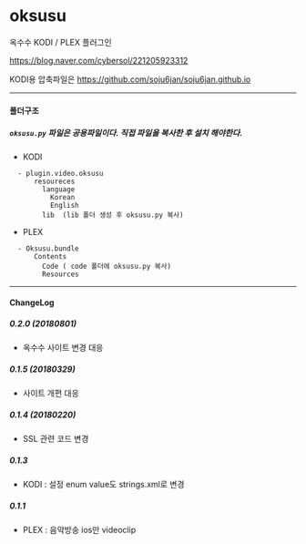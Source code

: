 # oksusu

옥수수 KODI / PLEX 플러그인

https://blog.naver.com/cybersol/221205923312

KODI용 압축파일은 
https://github.com/soju6jan/soju6jan.github.io

----
#### 폴더구조
#####  ```oksusu.py``` 파일은 공용파일이다. 직접 파일을 복사한 후 설치 해야한다.
  - KODI
  ```
    - plugin.video.oksusu
        resoureces
          language
            Korean
            English
          lib  (lib 폴더 생성 후 oksusu.py 복사)
  ```

  - PLEX
  ```
    - Oksusu.bundle
        Contents
          Code ( code 폴더에 oksusu.py 복사)
          Resources
  ```


----
#### ChangeLog
##### 0.2.0 (20180801)
- 옥수수 사이트 변경 대응

##### 0.1.5 (20180329)
- 사이트 개편 대응

##### 0.1.4 (20180220)
- SSL 관련 코드 변경

##### 0.1.3
- KODI : 설정 enum value도 strings.xml로 변경

##### 0.1.1
- PLEX : 음악방송 ios만 videoclip
